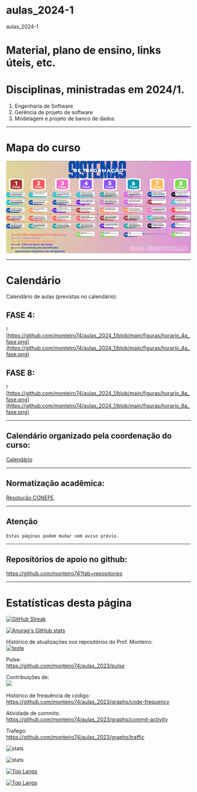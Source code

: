 # aulas_2024-1
aulas_2024-1


# Material, plano de ensino, links úteis, etc.


# Disciplinas, ministradas em 2024/1.

1. Engenharia de Software
2. Gerência de projeto de software
3. Modelagem e projeto de banco de dados


---
# Mapa do curso

![Mapa do curso](https://raw.githubusercontent.com/monteiro74/aulas_2024_1/main/figuras/mapa_do_curso.png)

---
# Calendário

Calendário de aulas (previstas no calendário):

## FASE 4:
![https://github.com/monteiro74/aulas_2024_1/blob/main/figuras/horario_4a_fase.png](https://github.com/monteiro74/aulas_2024_1/blob/main/figuras/horario_4a_fase.png)


## FASE 8:

![https://github.com/monteiro74/aulas_2024_1/blob/main/figuras/horario_8a_fase.png](https://github.com/monteiro74/aulas_2024_1/blob/main/figuras/horario_8a_fase.png)

---
## Calendário organizado pela coordenação do curso:


[Calendário](https://accounts.google.com/InteractiveLogin/signinchooser?continue=https%3A%2F%2Fdocs.google.com%2Fspreadsheets%2Fu%2F0%2Fd%2Fe%2F2PACX-1vQy3GULh2IMn1gUKkN9m4rpe2dtvjXYhX87joau3UH2byubfCV2zgvLBzQlxO5J1eU09NNohMH8dl8s%2Fpubhtml&followup=https%3A%2F%2Fdocs.google.com%2Fspreadsheets%2Fu%2F0%2Fd%2Fe%2F2PACX-1vQy3GULh2IMn1gUKkN9m4rpe2dtvjXYhX87joau3UH2byubfCV2zgvLBzQlxO5J1eU09NNohMH8dl8s%2Fpubhtml&ltmpl=sheets&osid=1&passive=1209600&service=wise&ifkv=ASKXGp37aMLiuzLSxiAhLdVWqbtuS-wWgOdLbgKIDMxat0qt3ZpHLG6yrB4tG-uAEOnXQ92rovSDVQ&theme=glif&flowName=GlifWebSignIn&flowEntry=ServiceLogin)


---
## Normatização acadêmica:

[Resolução CONEPE](http://www.unemat.br/resolucoes/resolucoes/conepe/2649_res_conepe_54_2011.pdf).





---
## Atenção
````
Estas páginas podem mudar sem aviso prévio.
````

---
## Repositórios de apoio no github:
https://github.com/monteiro74?tab=repositories

---
# Estatísticas desta página


[![GitHub Streak](https://streak-stats.demolab.com/?user=monteiro74&theme=dark)](https://git.io/streak-stats)


[![Anurag's GitHub stats](https://github-readme-stats.vercel.app/api?username=monteiro74)](https://github.com/monteiro74/github-readme-stats)

Histórico de atualizações nos repositórios do Prof. Monteiro:<br>
[![teste](https://github-readme-activity-graph.vercel.app/graph?username=monteiro74&theme=github-compact)](https://github.com/monteiro74/aulas_2023)


Pulse:<br>
https://github.com/monteiro74/aulas_2023/pulse<BR>

Contribuições de:<br>
<a href="https://github.com/monteiro74/tutorial_python/contributors">
  <img src="https://contrib.rocks/image?repo=monteiro74/tutorial_python" />
</a>

Histórico de frequência de código:<BR>
https://github.com/monteiro74/aulas_2023/graphs/code-frequency<BR>

Atividade de commits:<BR>
https://github.com/monteiro74/aulas_2023/graphs/commit-activity<BR>

Trafego:<BR>
https://github.com/monteiro74/aulas_2023/graphs/traffic<BR>



![stats](https://github-readme-stats.vercel.app/api?username=monteiro74&show=reviews,discussions_started,discussions_answered,prs_merged,prs_merged_percentage)

![stats](https://github-readme-stats.vercel.app/api?username=monteiro74&show_icons=true&theme=dark)

[![Top Langs](https://github-readme-stats.vercel.app/api/top-langs/?username=monteiro74)](https://github.com/monteiro74/github-readme-stats)

[![Top Langs](https://github-readme-stats.vercel.app/api/top-langs/?username=monteiro74&layout=donut-vertical)](https://github.com/monteiro74/github-readme-stats)

